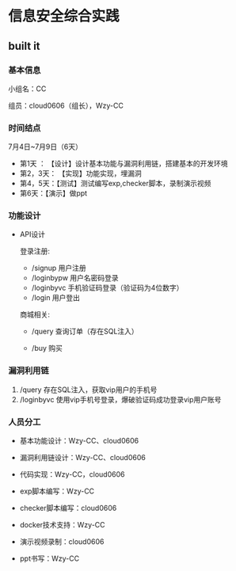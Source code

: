 
# 信息安全综合实践

## built it

### 基本信息

小组名：CC

组员：cloud0606（组长），Wzy-CC

### 时间结点

7月4日~7月9日（6天）

- 第1天 ： 【设计】设计基本功能与漏洞利用链，搭建基本的开发环境 
- 第2，3天： 【实现】功能实现，埋漏洞
- 第4，5天：【测试】测试编写exp,checker脚本，录制演示视频
- 第6天：【演示】做ppt

### 功能设计

- API设计

  登录注册:

  - /signup 用户注册
  - /loginbypw 用户名密码登录
  - /loginbyvc 手机验证码登录（验证码为4位数字）
  - /login 用户登出

   商城相关:

  - /query 查询订单（存在SQL注入）

  - /buy 购买
### 漏洞利用链
  1. /query 存在SQL注入，获取vip用户的手机号
  2. /loginbyvc 使用vip手机号登录，爆破验证码成功登录vip用户账号

### 人员分工

- 基本功能设计：Wzy-CC、cloud0606
- 漏洞利用链设计：Wzy-CC、cloud0606
- 代码实现：Wzy-CC，cloud0606
- exp脚本编写：Wzy-CC
- checker脚本编写：cloud0606

- docker技术支持：Wzy-CC
- 演示视频录制：cloud0606 
- ppt书写：Wzy-CC
